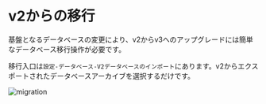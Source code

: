 # v2からの移行

基盤となるデータベースの変更により、v2からv3へのアップグレードには簡単なデータベース移行操作が必要です。

移行入口は`設定-データベース-V2データベースのインポート`にあります。v2からエクスポートされたデータベースアーカイブを選択するだけです。

![migration](https://img.timero.xyz/i/2025/04/02/67ed2abe132e2.webp)
